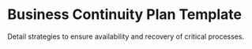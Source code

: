 # Business Continuity Plan Template

Detail strategies to ensure availability and recovery of critical processes.
